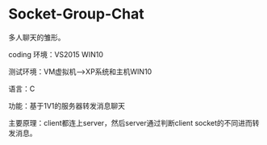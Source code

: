 # Socket-Group-Chat
多人聊天的雏形。

coding 环境：VS2015 WIN10

测试环境：VM虚拟机-->XP系统和主机WIN10

语言：C

功能：基于1V1的服务器转发消息聊天

主要原理：client都连上server，然后server通过判断client socket的不同进而转发消息。


